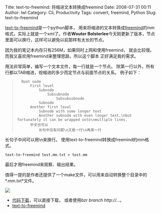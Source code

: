 Title: text-to-freemind: 将缩进文本转换成freemind
Date: 2008-07-31 00:11
Author: lwl
Category: Cli, Productivity
Tags: convert, freemind, Python
Slug: text-to-freemind

[text-to-freemind](http://uwstopia.nl/blog/2007/10/text-to-freemind-released)是一个python脚本，
用来将缩进的文本转换成[freemind](http://freemind.sourceforge.net/wiki/index.php/Main_Page)的mm格式，实际上就是一个xml了。作者**Wouter
Bolsterlee**今天刚更新了版本，节点里面可以换行，这样可以避免以前那样有太长的节点。

因为我的笔记本内存只有256M，如果同时上网和使用freemind，
就会比较慢。而我又喜欢用freemind来整理思路，所以这个脚本
正好满足我的需求。

用法非常简单，编写一个文本文件，每一行就是一个节点。
除第一行以外，所有行都以TAB缩进，视缩进的多少而定节点与前面节点的关系。
例子如下：

>       Root node
>           First level
>               Subnode
>                   Subsubnode
>                       Subsubsubnode
>               Subnode
>           Another first level
>               Subnode with some longer text
>               Another subnode with even longer text,\nbut fortunately it can be wrapped onto\nmultiple lines.
>           中文也可以
>               长句中没有问题\n又是一行\n再来一行

长句子中间可以用\\n来换行。 使用text-to-freemind转换成freemind的mm格式。

`text-to-freemind test.mm.txt > test.mm`

最后才用freemind来观察、输出结果。

值得一提的是作者还提供了一个make文件，可以用来自动转换整个目录中的*.mm.txt*文件。

[![](http://i.linuxtoy.org/i/2008/07/screenshot-20080731_0036.png)](http://i.linuxtoy.org/i/2008/07/screenshot-20080731_0036.png)

-   [代码下载](http://uwstopia.nl/geek/projects/text-to-freemind/text-to-freemind.uws/)，可以直接下载，
    或者使用*bzr branch http://...*。
-   [text-to-freemind](http://uwstopia.nl/blog/2007/10/text-to-freemind-released)

